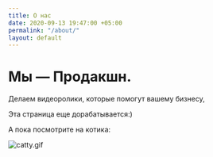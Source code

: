 ```yaml
---
title: О нас
date: 2020-09-13 19:47:00 +05:00
permalink: "/about/"
layout: default
---
```


# Мы — Продакшн.
Делаем видеоролики, которые помогут вашему бизнесу, 


Эта страница еще дорабатывается:)

А пока посмотрите на котика:
 
![catty.gif](/uploads/catty.gif)